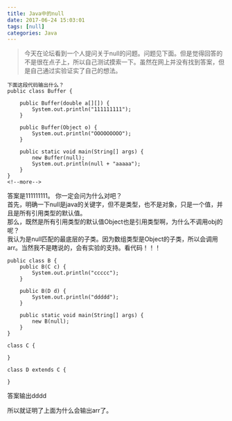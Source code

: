 ```yaml
---
title: Java中的null
date: 2017-06-24 15:03:01
tags: [null]
categories: Java
---
```

>今天在论坛看到一个人提问关于null的问题。问题见下面。但是觉得回答的不是很在点子上，所以自己测试摸索一下。虽然在网上并没有找到答案，但是自己通过实验证实了自己的想法。
```
下面这段代码输出什么？
public class Buffer {

    public Buffer(double a[][]) {
        System.out.println("111111111");
    }

    public Buffer(Object o) {
        System.out.println("OOOOOOOOO");
    }

    public static void main(String[] args) {
        new Buffer(null);
        System.out.println(null + "aaaaa");
    }
}
<!--more-->
```
答案是111111111。
你一定会问为什么对吧？  
首先，明确一下null是java的关键字，但不是类型，也不是对象，只是一个值，并且是所有引用类型的默认值。  
那么，既然是所有引用类型的默认值Object也是引用类型啊，为什么不调用obj的呢？  
我认为是null匹配的最底层的子类。因为数组类型是Object的子类，所以会调用arr。当然我不是瞎说的，会有实验的支持。看代码！！！
```
public class B {
    public B(C c) {
        System.out.println("ccccc");
    }

    public B(D d) {
        System.out.println("ddddd");
    }

    public static void main(String[] args) {
        new B(null);
    }
}

class C {

}

class D extends C {

}
```
答案输出dddd  

所以就证明了上面为什么会输出arr了。